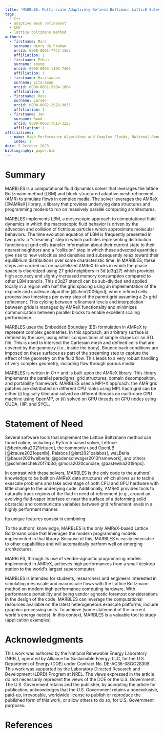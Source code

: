 ```yaml
---
title: 'MARBLES: Multi-scale Adaptively Refined Boltzmann LatticE Solver'
tags:
  - C++
  - adaptive mesh refinement
  - CFD
  - lattice boltzmann method
authors:
  - firstname: Marc
    surname: Henry de Frahan
    orcid: 0000-0001-7742-1565
    affiliation: 1
  - firstname: Ethan
    surname: Young
    orcid: 0000-0003-1106-7406
    affiliation: 1
  - firstname: Hariswaran
    surname: Sitaraman
    orcid: 0000-0001-5304-1664
    affiliation: 1
  - firstname: Ross
    surname: Larsen
    orcid: 0000-0002-2928-9835
    affiliation: 1
  - firstname: Jon
    surname: Rood
    orcid: 0000-0002-7513-3225
    affiliation: 1
affiliations:
  - name: High Performance Algorithms and Complex Fluids, National Renewable Energy Laboratory, USA
    index: 1
date: 5 October 2023
bibliography: paper.bib
---
```


# Summary

MARBLES is a computational fluid dynamics solver that leverages the lattice Boltzmann method (LBM) and block-structured adaptive mesh refinement (AMR) to simulate flows in complex media. The solver leverages the AMReX [@AMReX] library, a library that provides underlying data structures and programming models to run on massively parallel computing architectures.

MARBLES implements LBM, a mesoscopic approach to computational fluid dynamics in which the macroscopic fluid behavior is driven by the advection and collision of fictitious particles which approximate molecular behaviors. The time evolution equation of LBM is frequently presented in two parts: a "streaming" step in which particles representing distribution functions at grid cells transfer information about their current state to their nearest neighbors and a "collision" step in which these advected quantities give rise to new velocities and densities and subsequently relax toward their equilibrium distributions over some characteristic time. In MARBLES, these steps are carried out on parallelized AMReX blocks in which the phase space is discretized using 27 grid neighbors in 3d (d3q27) which provides high accuracy and slightly increased memory consumption compared to other LBM stencils. This d3q27 stencil can be sub-divided and applied locally in a region with half the grid spacing using an implementation of the explode and coalesce algorithm [@chen2006grid], where refined cells process two timesteps per every step of the parent grid assuming a 2x grid refinement. This cylcing between refinement levels and interpolation between grids is managed by AMReX functionality and minimizes communication between parallel blocks to enable excellent scaling performance.

MARBLES uses the Embedded Boundary (EB) formulation in AMReX to represent complex geometries. In this approach, an arbitrary surface is defined by the user, using either compositions of simple shapes or an STL file. This is used to intersect the Cartesian mesh and defined cells that are covered by the geometry (i.e., inside the body). Bounce back conditions are imposed on these surfaces as part of the streaming step to capture the effect of the geometry on the fluid flow. This leads to a very robust handling of very complex geometry, including flow through porous media.

MARBLES is written in C++ and is built upon the AMReX library. This library implements the parallel paradigms, grid structures, domain decomposition, and portability framework. MARBLES uses a MPI+X approach: the AMR grid patches are distributed on different CPU ranks using MPI. Each grid can be either (i) logically tiled and solved on different threads on multi-core CPU machine using OpenMP, or (ii) solved on GPU threads on GPU nodes using CUDA, HIP, and SYCL.

# Statement of Need

Several software tools that implement the Lattice Boltzmann method can found online, including a PyTorch based solver, Lettuce [@bedrunka2021lettuce], the commonly used OpenLB [@krause2021openlb], Palabos [@latt2021palabos], waLBerla [@bauer2021walberla; @godenschwager2013framework], and others [@schmieschek2017lb3d; @mora2020concise; @pastewka2019hpc].

In contrast with these solvers, MARBLES is the only code to the authors' knowledge to be built on AMReX data structures which allows us to tackle exascale problems and take advantage of both CPU and GPU hardware with little change to the underlying code. Additionally, AMReX provides tools to naturally track regions of the fluid in need of refinement (e.g., around an evolving fluid-vapor interface or near the surface of a deforming solid obstacle) and communicate variables between grid refinement levels in a highly performant manner. 

Its unique features consist in combining 

To the authors' knowledge, MARBLES is the only AMReX-based Lattice Boltzmann code that leverages the modern programming models implemented in that library. Because of this, MARBLES is easily extensible to other capabilities and will automatically perform well on emerging architectures.

MARBLES, through its use of vendor-agnostic programming models implemented in AMReX, achieves high performances from a small desktop station to the world's largest supercomputer.

MARBLES is intended for students, researchers and engineers interested in simulating mesoscale and macroscale flows with the Lattice Boltzmann method on modern high performance computing hardware. With performance portability and being vendor agnostic foremost considerations in the design of the code, MARBLES can leverage the computational resources available on the latest heterogeneous exascale platforms, include graphics processing units. To achieve (some statement of the current world's energy needs). In this context, MARBLES is a valuable tool to study (application examples)

# Acknowledgments

This work was authored by the National Renewable Energy Laboratory (NREL), operated by Alliance for Sustainable Energy, LLC, for the U.S. Department of Energy (DOE) under Contract No. DE-AC36-08GO28308. This work was supported by the Laboratory Directed Research and Development (LDRD) Program at NREL. The views expressed in the article do not necessarily represent the views of the DOE or the U.S. Government. The U.S. Government retains and the publisher, by accepting the article for publication, acknowledges that the U.S. Government retains a nonexclusive, paid-up, irrevocable, worldwide license to publish or reproduce the published form of this work, or allow others to do so, for U.S. Government purposes.

# References
